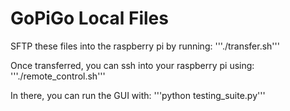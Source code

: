 # GoPiGo Local Files

SFTP these files into the raspberry pi by running:
'''./transfer.sh'''

Once transferred, you can ssh into your raspberry pi using:
'''./remote_control.sh'''

In there, you can run the GUI with:
'''python testing_suite.py'''


